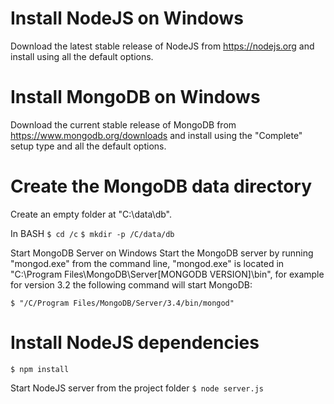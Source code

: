 # Install NodeJS on Windows
Download the latest stable release of NodeJS from https://nodejs.org and install using all the default options.

# Install MongoDB on Windows
Download the current stable release of MongoDB from https://www.mongodb.org/downloads and install using the "Complete" setup type and all the default options.

# Create the MongoDB data directory
Create an empty folder at "C:\data\db".

In BASH
`$ cd /c`
`$ mkdir -p /C/data/db`

Start MongoDB Server on Windows
Start the MongoDB server by running "mongod.exe" from the command line, "mongod.exe" is located in "C:\Program Files\MongoDB\Server\[MONGODB VERSION]\bin", for example for version 3.2 the following command will start MongoDB:

`$ "/C/Program Files/MongoDB/Server/3.4/bin/mongod"`

# Install NodeJS dependencies

`$ npm install`

Start NodeJS server from the project folder
`$ node server.js`